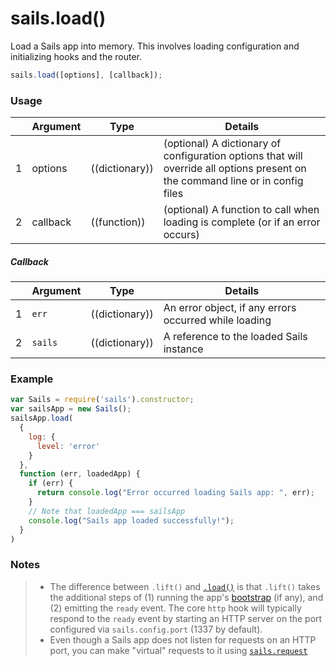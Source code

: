 # sails.load()

Load a Sails app into memory.  This involves loading configuration and initializing hooks and the router.



```javascript
sails.load([options], [callback]);
```


### Usage

|   |          Argument           | Type                | Details
|---| --------------------------- | ------------------- | -----------
| 1 |        options              | ((dictionary))          | (optional) A dictionary of configuration options that will override all options present on the command line or in config files
| 2 |        callback             | ((function))        | (optional) A function to call when loading is complete (or if an error occurs)

##### Callback

|   | Argument  | Type         | Details |
|---|-----------|:------------:|---------|
| 1 | `err`     | ((dictionary))   | An error object, if any errors occurred while loading
| 2 | `sails`   | ((dictionary))   | A reference to the loaded Sails instance


### Example

```javascript
var Sails = require('sails').constructor;
var sailsApp = new Sails();
sailsApp.load(
  {
    log: {
      level: 'error'
    }
  },
  function (err, loadedApp) {
    if (err) {
      return console.log("Error occurred loading Sails app: ", err);
    }
    // Note that loadedApp === sailsApp
    console.log("Sails app loaded successfully!");
  }
)
```

### Notes
> - The difference between `.lift()` and [`.load()`](http://sailsjs.org/documentation/reference/application/sails-load) is that `.lift()` takes the additional steps of (1) running the app's [bootstrap](http://sailsjs.org/documentation/reference/configuration/sails-config-bootstrap) (if any), and (2) emitting the `ready` event.  The core `http` hook will typically respond to the `ready` event by starting an HTTP server on the port configured via `sails.config.port` (1337 by default).
> - Even though a Sails app does not listen for requests on an HTTP port, you can make "virtual" requests to it using [`sails.request`](http://sailsjs.org/documentation/reference/application/sails-request)

<docmeta name="displayName" value="sails.load()">
<docmeta name="pageType" value="method">

